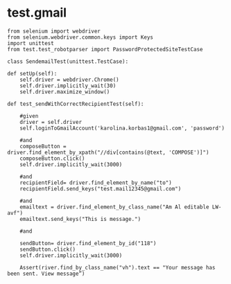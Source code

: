# test.gmail
    from selenium import webdriver
    from selenium.webdriver.common.keys import Keys
    import unittest
    from test.test_robotparser import PasswordProtectedSiteTestCase

    class SendemailTest(unittest.TestCase):

    def setUp(self):
        self.driver = webdriver.Chrome()
        self.driver.implicitly_wait(30)
        self.driver.maximize_window()

    def test_sendWithCorrectRecipientTest(self):
        
        #given
        driver = self.driver
        self.loginToGmailAccount('karolina.korbas1@gmail.com', 'password')

        #and
        composeButton = driver.find_element_by_xpath("//div[contains(@text, 'COMPOSE')]")
        composeButton.click()
        self.driver.implicitly_wait(3000) 
        
        #and
        recipientField= driver.find_element_by_name("to")
        recipientField.send_keys("test.mail12345@gmail.com")
       
        #and
        emailtext = driver.find_element_by_class_name("Am Al editable LW-avf")
        emailtext.send_keys("This is message.")
        
        #and
        
        sendButton= driver.find_element_by_id("118")
        sendButton.click()
        self.driver.implicitly_wait(3000) 
        
        Assert(river.find_by_class_name("vh").text == "Your message has been sent. View message”)
